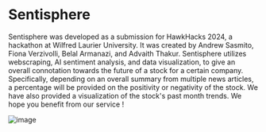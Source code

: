 # Sentisphere

Sentisphere was developed as a submission for HawkHacks 2024, a hackathon at Wilfred Laurier University. It was created by Andrew Sasmito, Fiona Verzivolli, Belal Armanazi, and Advaith Thakur. Sentisphere utilizes webscraping, AI sentiment analysis, and data visualization, to give an overall connotation towards the future of a stock for a certain company. Specifically, depending on an overall summary from multiple news articles, a percentage will be provided on the positivity or negativity of the stock. We have also provided a visualization of the stock's past month trends. We hope you benefit from our service !


![image](https://github.com/armanazb/Sentisphere/assets/144175692/7f6037c5-8323-4ffb-bd39-bd4c66811ad3)
